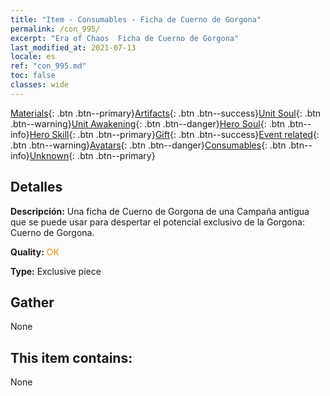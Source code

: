 ```yaml
---
title: "Item - Consumables - Ficha de Cuerno de Gorgona"
permalink: /con_995/
excerpt: "Era of Chaos  Ficha de Cuerno de Gorgona"
last_modified_at: 2021-07-13
locale: es
ref: "con_995.md"
toc: false
classes: wide
---
```

 [Materials](/ItemsES/){: .btn .btn--primary}[Artifacts](/ItemsES/Artifacts/){: .btn .btn--success}[Unit Soul](/ItemsES/UnitSoul/){: .btn .btn--warning}[Unit Awakening](/ItemsES/UnitAwakening/){: .btn .btn--danger}[Hero Soul](/ItemsES/HeroSoul/){: .btn .btn--info}[Hero Skill](/ItemsES/HeroSkill/){: .btn .btn--primary}[Gift](/ItemsES/Gift/){: .btn .btn--success}[Event related](/ItemsES/Events/){: .btn .btn--warning}[Avatars](/ItemsES/Avatars/){: .btn .btn--danger}[Consumables](/ItemsES/Consumables/){: .btn .btn--info}[Unknown](/ItemsES/Unknown/){: .btn .btn--primary}

## Detalles
 **Descripción:** Una ficha de Cuerno de Gorgona de una Campaña antigua que se puede usar para despertar el potencial exclusivo de la Gorgona: Cuerno de Gorgona.

 **Quality:** <span style="color: #FF8C00">OK</span>

 **Type:** Exclusive piece

## Gather

  None

## This item contains:

  None

